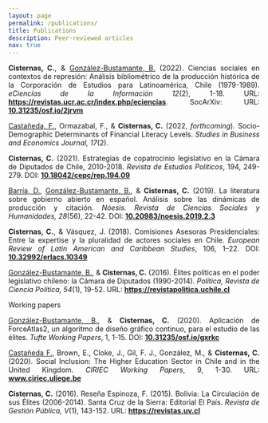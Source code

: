 ```yaml
---
layout: page
permalink: /publications/
title: Publications
description: Peer-reviewed articles
nav: true
---
```


<div class="publications">

<p align="justify"><strong>Cisternas, C.</strong>, &amp; <a href="https://bgonzalezbustamante.com/" target="_blank">González-Bustamante, B.</a> (2022). Ciencias sociales en contextos de represión: Análisis bibliométrico de la producción histórica de la Corporación de Estudios para Latinoamérica, Chile (1979-1989). <em>eCiencias de la Información 12</em>(2), 1-18. URL: <a href="https://revistas.ucr.ac.cr/index.php/eciencias/article/view/50078" target="_blank"><strong>https://revistas.ucr.ac.cr/index.php/eciencias</strong></a>. SocArXiv: URL: <a href="https://doi.org/10.31235/osf.io/2jrvm" target="_blank"><strong>10.31235/osf.io/2jrvm</strong></a></p>

<p align="justify"><a href="https://www.researchgate.net/profile/Francisco-Castaneda-5" target="_blank">Castañeda, F.</a>, Ormazabal, F., &amp; <strong>Cisternas, C.</strong> (2022, <em>forthcoming</em>). Socio-Demographic Determinants of Financial Literacy Levels. <em>Studies in Business and Economics Journal, 17</em>(2).</p>

<p align="justify"><strong>Cisternas, C.</strong> (2021). Estrategias de copatrocinio legislativo en la Cámara de Diputados de Chile, 2010-2018. <em>Revista de Estudios Políticos</em>, 194, 249-279. DOI: <a href="https://doi.org/10.18042/cepc/rep.194.09" target="_blank"><strong>10.18042/cepc/rep.194.09</strong></a></p>

<p align="justify"><a href="https://www.researchgate.net/profile/Diego_Barria_Traverso" target="_blank">Barría, D.</a>, <a href="https://bgonzalezbustamante.com/" target="_blank">González-Bustamante, B.</a>, &amp; <strong>Cisternas, C.</strong> (2019). La literatura sobre gobierno abierto en español. Análisis sobre las dinámicas de producción y citación. <em>Nóesis. Revista de Ciencias Sociales y Humanidades, 28</em>(56), 22-42. DOI: <a href="http://doi.org/10.20983/noesis.2019.2.3" target="_blank"><strong>10.20983/noesis.2019.2.3</strong></a></p>

<p align="justify"><strong>Cisternas, C.</strong>, &amp; Vásquez, J. (2018). Comisiones Asesoras Presidenciales: Entre la expertise y la pluralidad de actores sociales en Chile. <em>European Review of Latin American and Caribbean Studies</em>, 106, 1–22. DOI: <a href="https://doi.org/10.32992/erlacs.10349" target="_blank"><strong>10.32992/erlacs.10349</strong></a></p>

<p align="justify"><a href="https://bgonzalezbustamante.com/" target="_blank">González-Bustamante, B.</a>, &amp; <strong>Cisternas, C.</strong> (2016). Élites políticas en el poder legislativo chileno: la Cámara de Diputados (1990-2014). <em>Política, Revista de Ciencia Política, 54</em>(1), 19-52. URL: <a href="https://revistapolitica.uchile.cl/index.php/RP/article/view/42691" target="_blank"><strong>https://revistapolitica.uchile.cl</strong></a></p>

</div>

<div class="publications">

<p>Working papers</p>

<p align="justify"><a href="https://bgonzalezbustamante.com/" target="_blank">González-Bustamante, B.</a>, &amp; <strong>Cisternas, C.</strong> (2020). Aplicación de ForceAtlas2, un algoritmo de diseño gráfico continuo, para el estudio de las élites. <em>Tufte Working Papers</em>, 1, 1-15. DOI: <a href="https://doi.org/10.31235/osf.io/gxrkc" target="_blank"><strong>10.31235/osf.io/gxrkc</strong></a></p>

<p align="justify"><a href="https://www.researchgate.net/profile/Francisco-Castaneda-5" target="_blank">Castañeda F.</a>, Brown, E., Cloke, J., Gil, F. J., González, M., &amp; <strong>Cisternas, C.</strong> (2020). Social Inclusion: The Higher Education Sector in Chile and in the United Kingdom. <em>CIRIEC Working Papers</em>, 9, 1-30. URL: <a href="http://www.ciriec.uliege.be/wp-content/uploads/2020/07/WP2020-09.pdf" target="_blank"><strong>www.ciriec.uliege.be</strong></a></p>

<p align="justify"><strong>Cisternas, C.</strong> (2016). Reseña Espinoza, F. (2015). Bolivia: La Circulación de sus Élites (2006-2014). Santa Cruz de la Sierra: Editorial El País. <em>Revista de Gestión Pública, V</em>(1), 143-152. URL: <a href="https://revistas.uv.cl/index.php/rgp/article/view/2229/2182" target="_blank"><strong>https://revistas.uv.cl</strong></a></p>

</div>
